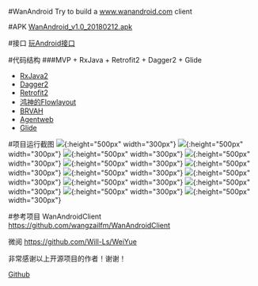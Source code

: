 #WanAndroid
Try to build a www.wanandroid.com client

#APK
[WanAndroid_v1.0_20180212.apk](https://coding.net/u/salecoding/p/WanAndroid/git/raw/master/app/release/WanAndroid_v1.0_20180212.apk)

#接口
[玩Android接口](http://www.wanandroid.com/blog/show/2)

#代码结构
###MVP + RxJava + Retrofit2 + Dagger2 + Glide
* [RxJava2](https://github.com/ReactiveX/RxJava)
* [Dagger2](https://github.com/google/dagger)
* [Retrofit2](https://github.com/square/retrofit)
* [鸿神的Flowlayout](https://github.com/hongyangAndroid/FlowLayout)
* [BRVAH](https://github.com/CymChad/BaseRecyclerViewAdapterHelper)
* [Agentweb](https://github.com/Justson/AgentWeb)
* [Glide](https://github.com/bumptech/glide)

#项目运行截图
![](https://coding.net/u/salecoding/p/WanAndroid/git/raw/master/screenshots/Screenshot_2018-02-23-14-00-13-312_com.will.weiyu.png){:height="500px" width="300px"}
![](https://coding.net/u/salecoding/p/WanAndroid/git/raw/master/screenshots/Screenshot_2018-02-23-14-00-20-507_com.will.weiyu.png){:height="500px" width="300px"}
![](https://coding.net/u/salecoding/p/WanAndroid/git/raw/master/screenshots/Screenshot_2018-02-23-14-00-24-498_com.will.weiyu.png){:height="500px" width="300px"}
![](https://coding.net/u/salecoding/p/WanAndroid/git/raw/master/screenshots/Screenshot_2018-02-23-14-00-32-235_com.will.weiyu.png){:height="500px" width="300px"}
![](https://coding.net/u/salecoding/p/WanAndroid/git/raw/master/screenshots/Screenshot_2018-02-23-14-00-42-897_com.will.weiyu.png){:height="500px" width="300px"}
![](https://coding.net/u/salecoding/p/WanAndroid/git/raw/master/screenshots/Screenshot_2018-02-23-14-00-51-177_com.will.weiyu.png){:height="500px" width="300px"}
![](https://coding.net/u/salecoding/p/WanAndroid/git/raw/master/screenshots/Screenshot_2018-02-23-14-01-29-488_com.will.weiyu.png){:height="500px" width="300px"}
![](https://coding.net/u/salecoding/p/WanAndroid/git/raw/master/screenshots/Screenshot_2018-02-23-14-01-46-958_com.will.weiyu.png){:height="500px" width="300px"}
![](https://coding.net/u/salecoding/p/WanAndroid/git/raw/master/screenshots/Screenshot_2018-02-23-14-01-52-929_com.will.weiyu.png){:height="500px" width="300px"}
![](https://coding.net/u/salecoding/p/WanAndroid/git/raw/master/screenshots/Screenshot_2018-02-23-14-01-57-654_com.will.weiyu.png){:height="500px" width="300px"}
![](https://coding.net/u/salecoding/p/WanAndroid/git/raw/master/screenshots/Screenshot_2018-02-23-14-02-15-107_com.will.weiyu.png){:height="500px" width="300px"}
![](https://coding.net/u/salecoding/p/WanAndroid/git/raw/master/screenshots/Screenshot_2018-02-23-14-02-27-830_com.will.weiyu.png){:height="500px" width="300px"}

#参考项目
WanAndroidClient https://github.com/wangzailfm/WanAndroidClient

微阅 https://github.com/Will-Ls/WeiYue

非常感谢以上开源项目的作者！谢谢！

[Github](https://github.com/salecoding) 
